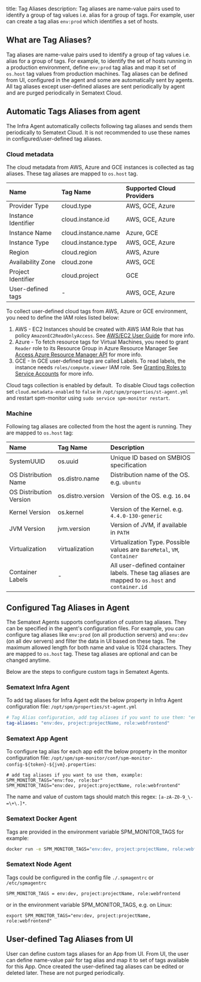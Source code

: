 title: Tag Aliases
description: Tag aliases are name-value pairs used to identify a group of tag values i.e. alias for a group of tags. For example, user can create a tag alias `env:prod` which identifies a set of hosts. 

## What are Tag Aliases?

Tag aliases are name-value pairs used to identify a group of tag values i.e. alias for a group of tags. For example, to identify the set of hosts running in a production environment, define `env:prod` tag alias and map it set of `os.host` tag values from production machines. Tag aliases can be defined from UI, configured in the agent and some are automatically sent by agents. All tag aliases except user-defined aliases are sent periodically by agent and are purged periodically in Sematext Cloud.

## Automatic Tags Aliases from agent

The Infra Agent automatically collects following tag aliases and sends them periodically to Sematext Cloud. It is not recommended to use these names in configured/user-defined tag aliases.

### Cloud metadata

The cloud metadata from AWS, Azure and GCE instances is collected as tag aliases. These tag aliases are mapped to `os.host` tag.

| Name  | Tag Name  | Supported Cloud Providers  |
|:--|:--|:--|
|  Provider Type |  cloud.type |  AWS, GCE, Azure |
|  Instance Identifier |  cloud.instance.id |  AWS, GCE, Azure |
|  Instance Name |  cloud.instance.name |  Azure, GCE |
|  Instance Type |  cloud.instance.type |  AWS, GCE, Azure |
|  Region |  cloud.region |  AWS, Azure |
|  Availability Zone |  cloud.zone |  AWS, GCE |
|  Project Identifier |  cloud.project |  GCE |
|  User-defined tags |  - |  AWS, GCE, Azure |

To collect user-defined cloud tags from AWS, Azure or GCE environment, you need to define the IAM roles listed below:

1. AWS - EC2 Instances should be created with AWS IAM Role that has policy `AmazonEC2ReadOnlyAccess`.
    See [AWS/EC2 User Guide](http://docs.aws.amazon.com/AWSEC2/latest/UserGuide/iam-roles-for-amazon-ec2.html) for more info.
2. Azure - To fetch resource tags for Virtual Machines, you need to grant `Reader` role to its Resource Group in Azure Resource Manager
    See [Access Azure Resource Manager API](https://docs.microsoft.com/en-gb/azure/active-directory/managed-identities-azure-resources/tutorial-linux-vm-access-arm) for more info.
3. GCE - In GCE user-defined tags are called Labels. To read labels, the instance needs `roles/compute.viewer` IAM role.
    See [Granting Roles to Service Accounts](https://cloud.google.com/iam/docs/granting-roles-to-service-accounts#granting_access_to_a_service_account_for_a_resource) for more info.

Cloud tags collection is enabled by default.  To disable Cloud tags
collection set `cloud.metadata-enabled` to `false` in `/opt/spm/properties/st-agent.yml` and
restart spm-monitor using `sudo service spm-monitor restart`.

### Machine

Following tag aliases are collected from the host the agent is running. They are mapped to `os.host` tag:

| Name  | Tag Name  | Description |
|:--|:--|:--|
| SystemUUID | os.uuid | Unique ID based on SMBIOS specification |
| OS Distribution Name | os.distro.name | Distribution name of the OS. e.g. `ubuntu` |
| OS Distribution Version | os.distro.version | Version of the OS. e.g. `16.04` |
| Kernel Version | os.kernel | Version of the Kernel. e.g. `4.4.0-130-generic` |
| JVM Version | jvm.version | Version of JVM, if available in `PATH` |
| Virtualization | virtualization | Virtualization Type. Possible values are `BareMetal`, `VM`, `Container` |
| Container Labels | - | All user-defined container labels. These tag aliases are mapped to `os.host` and `container.id` |

## Configured Tag Aliases in Agent

The Sematext Agents supports configuration of custom tag aliases. They can be specified in the agent's configuration files. For example, you can configure tag aliases like `env:prod` (on all production servers) and `env:dev` (on all dev servers) and filter the data in UI based on these tags. The maximum allowed length for both name and value is 1024 characters. They are mapped to `os.host` tag. These tag aliases are optional and can be changed anytime.

Below are the steps to configure custom tags in Sematext Agents.

### Sematext Infra Agent

To add tag aliases for Infra Agent edit the below property in Infra Agent configuration file:
`/opt/spm/properties/st-agent.yml` 

```yaml
# Tag Alias configuration, add tag aliases if you want to use them: "env:foo, role:bar"
tag-aliases: "env:dev, project:projectName, role:webfrontend"
```

### Sematext App Agent

To configure tag alias for each app edit the below property in the monitor configuration file: 
`/opt/spm/spm-monitor/conf/spm-monitor-config-${token}-${jvm}.properties`:

``` properties
# add tag aliases if you want to use them, example: SPM_MONITOR_TAGS="env:foo, role:bar"
SPM_MONITOR_TAGS="env:dev, project:projectName, role:webfrontend"
```

The name and value of custom tags should match this regex: `[a-zA-Z0-9_\-=\+\.]*`.

### Sematext Docker Agent

Tags are provided in the environment variable SPM\_MONITOR\_TAGS for example:

``` bash
docker run -e SPM_MONITOR_TAGS="env:dev, project:projectName, role:webfrontend" ... sematext/sematext-agent-docker
```

### Sematext Node Agent

Tags could be configured in the config file `./.spmagentrc` or
`/etc/spmagentrc`

``` properties
SPM_MONITOR_TAGS = env:dev, project:projectName, role:webfrontend
```

or in the environment variable SPM\_MONITOR\_TAGS, e.g. on Linux:

``` properties
export SPM_MONITOR_TAGS="env:dev, project:projectName, role:webfrontend"
```

## User-defined Tag Aliases from UI

User can define custom tags aliases for an App from UI. From UI, the user can define name-value pair for tag alias and map it to set of tags available for this App. Once created the user-defined tag aliases can be edited or deleted later. These are not purged periodically.